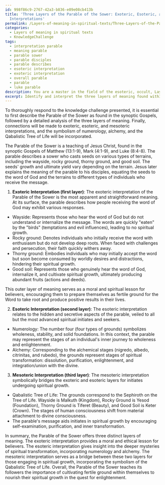 ```yaml
---
id: 998f86c9-2767-42a3-b836-e09e08cb413b
title: 'Three Layers of the Parable of the Sower: Exoteric, Esoteric, and Mesoteric
  Interpretations'
permalink: /Layers-of-meaning-in-spiritual-texts/Three-Layers-of-the-Parable-of-the-Sower-Exoteric-Esoteric-and-Mesoteric-Interpretations/
categories:
  - Layers of meaning in spiritual texts
  - KnowledgeChallenge
tags:
  - interpretation parable
  - meaning parable
  - parable sower
  - parable disciples
  - parable describes
  - esoteric interpretation
  - exoteric interpretation
  - overall parable
  - parable
  - luke parable
description: You are a master in the field of the esoteric, occult, Layers of meaning in spiritual texts and Education. You are a writer of tests, challenges, books and deep knowledge on Layers of meaning in spiritual texts for initiates and students to gain deep insights and understanding from. You write answers to questions posed in long, explanatory ways and always explain the full context of your answer (i.e., related concepts, formulas, examples, or history), as well as the step-by-step thinking process you take to answer the challenges. Be rigorous and thorough, and summarize the key themes, ideas, and conclusions at the end.
excerpt: Identify and interpret the three layers of meaning found within the Parable of the Sower as presented in the synoptic Gospels, drawing connections to the concepts of exoteric, esoteric, and mesoteric interpretations, while incorporating the symbolism of numerology, alchemy, and the Qabalistic Tree of Life.
---
```

To thoroughly respond to the knowledge challenge presented, it is essential to first describe the Parable of the Sower as found in the synoptic Gospels, followed by a detailed analysis of the three layers of meaning. Finally, connections will be made to exoteric, esoteric, and mesoteric interpretations, and the symbolism of numerology, alchemy, and the Qabalistic Tree of Life will be incorporated.

The Parable of the Sower is a teaching of Jesus Christ, found in the synoptic Gospels of Matthew (13:1-9), Mark (4:1-9), and Luke (8:4-8). The parable describes a sower who casts seeds on various types of terrains, including the wayside, rocky ground, thorny ground, and good soil. The seeds' growth and ultimate yield vary depending on the terrain. Jesus later explains the meaning of the parable to his disciples, equating the seeds to the word of God and the terrains to different types of individuals who receive the message.

1. **Exoteric Interpretation (first layer)**: 
The exoteric interpretation of the Parable of the Sower is the most apparent and straightforward meaning. At its surface, the parable describes how people receiving the word of God may exhibit various responses.

- Wayside: Represents those who hear the word of God but do not understand or internalize the message. The words are quickly "eaten" by the "birds" (temptations and evil influences), leading to no spiritual growth.
- Rocky ground: Denotes individuals who initially receive the word with enthusiasm but do not develop deep roots. When faced with challenges and persecution, their faith quickly withers away.
- Thorny ground: Embodies individuals who may initially accept the word but soon become consumed by worldly desires and distractions, hindering their spiritual growth.
- Good soil: Represents those who genuinely hear the word of God, internalize it, and cultivate spiritual growth, ultimately producing abundant fruits (actions and deeds).

This outer layer of meaning serves as a moral and spiritual lesson for believers, encouraging them to prepare themselves as fertile ground for the Word to take root and produce positive results in their lives.

2. **Esoteric Interpretation (second layer)**:
The esoteric interpretation relates to the hidden and secretive aspects of the parable, veiled to all but the most advanced spiritual initiates and seekers.

- Numerology: The number four (four types of grounds) symbolizes wholeness, stability, and solid foundations. In this context, the parable may represent the stages of an individual's inner journey to wholeness and enlightenment.
- Alchemy: Corresponding to the alchemical stages (nigredo, albedo, citrinitas, and rubedo), the grounds represent stages of spiritual transformation: dissolution, purification, enlightenment, and integration/union with the divine.

3. **Mesoteric Interpretation (third layer)**:
The mesoteric interpretation symbolically bridges the exoteric and esoteric layers for initiates undergoing spiritual growth.

- Qabalistic Tree of Life: The grounds correspond to the Sephiroth on the Tree of Life. Wayside is Malkuth (Kingdom), Rocky Ground is Yesod (Foundation), Thorny Ground is Tiferet (Beauty), and Good Soil is Keter (Crown). The stages of human consciousness shift from material attachment to divine consciousness.
- The parable's message aids initiates in spiritual growth by encouraging self-examination, purification, and inner transformation.

In summary, the Parable of the Sower offers three distinct layers of meaning. The exoteric interpretation provides a moral and ethical lesson for believers. The esoteric interpretation gives insight into the deeper mysteries of spiritual transformation, incorporating numerology and alchemy. The mesoteric interpretation serves as a bridge between these two layers for those engaging in spiritual growth, incorporating the symbolism of the Qabalistic Tree of Life. Overall, the Parable of the Sower teaches its followers the importance of cultivating fertile ground within themselves to nourish their spiritual growth in the quest for enlightenment.

